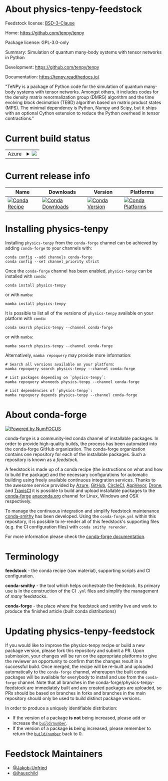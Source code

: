 About physics-tenpy-feedstock
=============================

Feedstock license: [BSD-3-Clause](https://github.com/conda-forge/physics-tenpy-feedstock/blob/main/LICENSE.txt)

Home: https://github.com/tenpy/tenpy

Package license: GPL-3.0-only

Summary: Simulation of quantum many-body systems with tensor networks in Python

Development: https://github.com/tenpy/tenpy

Documentation: https://tenpy.readthedocs.io/

"TeNPy is a package of Python code for the simulation of quantum many-body systems with tensor networks.
Amongst others, it includes codes for the density matrix renormalization group (DMRG) algorithm
and the time evolving block decimation (TEBD) algorithm based on matrix product states (MPS).
The minimal dependency is Python, Numpy and Scipy, but it ships with an optional Cython extension to
reduce the Python overhead in tensor contractions."


Current build status
====================


<table>
    
  <tr>
    <td>Azure</td>
    <td>
      <details>
        <summary>
          <a href="https://dev.azure.com/conda-forge/feedstock-builds/_build/latest?definitionId=9950&branchName=main">
            <img src="https://dev.azure.com/conda-forge/feedstock-builds/_apis/build/status/physics-tenpy-feedstock?branchName=main">
          </a>
        </summary>
        <table>
          <thead><tr><th>Variant</th><th>Status</th></tr></thead>
          <tbody><tr>
              <td>linux_64_numpy1.22python3.10.____cpython</td>
              <td>
                <a href="https://dev.azure.com/conda-forge/feedstock-builds/_build/latest?definitionId=9950&branchName=main">
                  <img src="https://dev.azure.com/conda-forge/feedstock-builds/_apis/build/status/physics-tenpy-feedstock?branchName=main&jobName=linux&configuration=linux%20linux_64_numpy1.22python3.10.____cpython" alt="variant">
                </a>
              </td>
            </tr><tr>
              <td>linux_64_numpy1.22python3.9.____cpython</td>
              <td>
                <a href="https://dev.azure.com/conda-forge/feedstock-builds/_build/latest?definitionId=9950&branchName=main">
                  <img src="https://dev.azure.com/conda-forge/feedstock-builds/_apis/build/status/physics-tenpy-feedstock?branchName=main&jobName=linux&configuration=linux%20linux_64_numpy1.22python3.9.____cpython" alt="variant">
                </a>
              </td>
            </tr><tr>
              <td>linux_64_numpy1.23python3.11.____cpython</td>
              <td>
                <a href="https://dev.azure.com/conda-forge/feedstock-builds/_build/latest?definitionId=9950&branchName=main">
                  <img src="https://dev.azure.com/conda-forge/feedstock-builds/_apis/build/status/physics-tenpy-feedstock?branchName=main&jobName=linux&configuration=linux%20linux_64_numpy1.23python3.11.____cpython" alt="variant">
                </a>
              </td>
            </tr><tr>
              <td>linux_64_numpy1.26python3.12.____cpython</td>
              <td>
                <a href="https://dev.azure.com/conda-forge/feedstock-builds/_build/latest?definitionId=9950&branchName=main">
                  <img src="https://dev.azure.com/conda-forge/feedstock-builds/_apis/build/status/physics-tenpy-feedstock?branchName=main&jobName=linux&configuration=linux%20linux_64_numpy1.26python3.12.____cpython" alt="variant">
                </a>
              </td>
            </tr><tr>
              <td>linux_64_numpy2python3.13.____cp313</td>
              <td>
                <a href="https://dev.azure.com/conda-forge/feedstock-builds/_build/latest?definitionId=9950&branchName=main">
                  <img src="https://dev.azure.com/conda-forge/feedstock-builds/_apis/build/status/physics-tenpy-feedstock?branchName=main&jobName=linux&configuration=linux%20linux_64_numpy2python3.13.____cp313" alt="variant">
                </a>
              </td>
            </tr><tr>
              <td>osx_64_numpy1.22python3.10.____cpython</td>
              <td>
                <a href="https://dev.azure.com/conda-forge/feedstock-builds/_build/latest?definitionId=9950&branchName=main">
                  <img src="https://dev.azure.com/conda-forge/feedstock-builds/_apis/build/status/physics-tenpy-feedstock?branchName=main&jobName=osx&configuration=osx%20osx_64_numpy1.22python3.10.____cpython" alt="variant">
                </a>
              </td>
            </tr><tr>
              <td>osx_64_numpy1.22python3.9.____cpython</td>
              <td>
                <a href="https://dev.azure.com/conda-forge/feedstock-builds/_build/latest?definitionId=9950&branchName=main">
                  <img src="https://dev.azure.com/conda-forge/feedstock-builds/_apis/build/status/physics-tenpy-feedstock?branchName=main&jobName=osx&configuration=osx%20osx_64_numpy1.22python3.9.____cpython" alt="variant">
                </a>
              </td>
            </tr><tr>
              <td>osx_64_numpy1.23python3.11.____cpython</td>
              <td>
                <a href="https://dev.azure.com/conda-forge/feedstock-builds/_build/latest?definitionId=9950&branchName=main">
                  <img src="https://dev.azure.com/conda-forge/feedstock-builds/_apis/build/status/physics-tenpy-feedstock?branchName=main&jobName=osx&configuration=osx%20osx_64_numpy1.23python3.11.____cpython" alt="variant">
                </a>
              </td>
            </tr><tr>
              <td>osx_64_numpy1.26python3.12.____cpython</td>
              <td>
                <a href="https://dev.azure.com/conda-forge/feedstock-builds/_build/latest?definitionId=9950&branchName=main">
                  <img src="https://dev.azure.com/conda-forge/feedstock-builds/_apis/build/status/physics-tenpy-feedstock?branchName=main&jobName=osx&configuration=osx%20osx_64_numpy1.26python3.12.____cpython" alt="variant">
                </a>
              </td>
            </tr><tr>
              <td>osx_64_numpy2python3.13.____cp313</td>
              <td>
                <a href="https://dev.azure.com/conda-forge/feedstock-builds/_build/latest?definitionId=9950&branchName=main">
                  <img src="https://dev.azure.com/conda-forge/feedstock-builds/_apis/build/status/physics-tenpy-feedstock?branchName=main&jobName=osx&configuration=osx%20osx_64_numpy2python3.13.____cp313" alt="variant">
                </a>
              </td>
            </tr><tr>
              <td>osx_arm64_numpy1.22python3.10.____cpython</td>
              <td>
                <a href="https://dev.azure.com/conda-forge/feedstock-builds/_build/latest?definitionId=9950&branchName=main">
                  <img src="https://dev.azure.com/conda-forge/feedstock-builds/_apis/build/status/physics-tenpy-feedstock?branchName=main&jobName=osx&configuration=osx%20osx_arm64_numpy1.22python3.10.____cpython" alt="variant">
                </a>
              </td>
            </tr><tr>
              <td>osx_arm64_numpy1.22python3.9.____cpython</td>
              <td>
                <a href="https://dev.azure.com/conda-forge/feedstock-builds/_build/latest?definitionId=9950&branchName=main">
                  <img src="https://dev.azure.com/conda-forge/feedstock-builds/_apis/build/status/physics-tenpy-feedstock?branchName=main&jobName=osx&configuration=osx%20osx_arm64_numpy1.22python3.9.____cpython" alt="variant">
                </a>
              </td>
            </tr><tr>
              <td>osx_arm64_numpy1.23python3.11.____cpython</td>
              <td>
                <a href="https://dev.azure.com/conda-forge/feedstock-builds/_build/latest?definitionId=9950&branchName=main">
                  <img src="https://dev.azure.com/conda-forge/feedstock-builds/_apis/build/status/physics-tenpy-feedstock?branchName=main&jobName=osx&configuration=osx%20osx_arm64_numpy1.23python3.11.____cpython" alt="variant">
                </a>
              </td>
            </tr><tr>
              <td>osx_arm64_numpy1.26python3.12.____cpython</td>
              <td>
                <a href="https://dev.azure.com/conda-forge/feedstock-builds/_build/latest?definitionId=9950&branchName=main">
                  <img src="https://dev.azure.com/conda-forge/feedstock-builds/_apis/build/status/physics-tenpy-feedstock?branchName=main&jobName=osx&configuration=osx%20osx_arm64_numpy1.26python3.12.____cpython" alt="variant">
                </a>
              </td>
            </tr><tr>
              <td>osx_arm64_numpy2python3.13.____cp313</td>
              <td>
                <a href="https://dev.azure.com/conda-forge/feedstock-builds/_build/latest?definitionId=9950&branchName=main">
                  <img src="https://dev.azure.com/conda-forge/feedstock-builds/_apis/build/status/physics-tenpy-feedstock?branchName=main&jobName=osx&configuration=osx%20osx_arm64_numpy2python3.13.____cp313" alt="variant">
                </a>
              </td>
            </tr><tr>
              <td>win_64_numpy1.22python3.10.____cpython</td>
              <td>
                <a href="https://dev.azure.com/conda-forge/feedstock-builds/_build/latest?definitionId=9950&branchName=main">
                  <img src="https://dev.azure.com/conda-forge/feedstock-builds/_apis/build/status/physics-tenpy-feedstock?branchName=main&jobName=win&configuration=win%20win_64_numpy1.22python3.10.____cpython" alt="variant">
                </a>
              </td>
            </tr><tr>
              <td>win_64_numpy1.22python3.9.____cpython</td>
              <td>
                <a href="https://dev.azure.com/conda-forge/feedstock-builds/_build/latest?definitionId=9950&branchName=main">
                  <img src="https://dev.azure.com/conda-forge/feedstock-builds/_apis/build/status/physics-tenpy-feedstock?branchName=main&jobName=win&configuration=win%20win_64_numpy1.22python3.9.____cpython" alt="variant">
                </a>
              </td>
            </tr><tr>
              <td>win_64_numpy1.23python3.11.____cpython</td>
              <td>
                <a href="https://dev.azure.com/conda-forge/feedstock-builds/_build/latest?definitionId=9950&branchName=main">
                  <img src="https://dev.azure.com/conda-forge/feedstock-builds/_apis/build/status/physics-tenpy-feedstock?branchName=main&jobName=win&configuration=win%20win_64_numpy1.23python3.11.____cpython" alt="variant">
                </a>
              </td>
            </tr><tr>
              <td>win_64_numpy1.26python3.12.____cpython</td>
              <td>
                <a href="https://dev.azure.com/conda-forge/feedstock-builds/_build/latest?definitionId=9950&branchName=main">
                  <img src="https://dev.azure.com/conda-forge/feedstock-builds/_apis/build/status/physics-tenpy-feedstock?branchName=main&jobName=win&configuration=win%20win_64_numpy1.26python3.12.____cpython" alt="variant">
                </a>
              </td>
            </tr><tr>
              <td>win_64_numpy2python3.13.____cp313</td>
              <td>
                <a href="https://dev.azure.com/conda-forge/feedstock-builds/_build/latest?definitionId=9950&branchName=main">
                  <img src="https://dev.azure.com/conda-forge/feedstock-builds/_apis/build/status/physics-tenpy-feedstock?branchName=main&jobName=win&configuration=win%20win_64_numpy2python3.13.____cp313" alt="variant">
                </a>
              </td>
            </tr>
          </tbody>
        </table>
      </details>
    </td>
  </tr>
</table>

Current release info
====================

| Name | Downloads | Version | Platforms |
| --- | --- | --- | --- |
| [![Conda Recipe](https://img.shields.io/badge/recipe-physics--tenpy-green.svg)](https://anaconda.org/conda-forge/physics-tenpy) | [![Conda Downloads](https://img.shields.io/conda/dn/conda-forge/physics-tenpy.svg)](https://anaconda.org/conda-forge/physics-tenpy) | [![Conda Version](https://img.shields.io/conda/vn/conda-forge/physics-tenpy.svg)](https://anaconda.org/conda-forge/physics-tenpy) | [![Conda Platforms](https://img.shields.io/conda/pn/conda-forge/physics-tenpy.svg)](https://anaconda.org/conda-forge/physics-tenpy) |

Installing physics-tenpy
========================

Installing `physics-tenpy` from the `conda-forge` channel can be achieved by adding `conda-forge` to your channels with:

```
conda config --add channels conda-forge
conda config --set channel_priority strict
```

Once the `conda-forge` channel has been enabled, `physics-tenpy` can be installed with `conda`:

```
conda install physics-tenpy
```

or with `mamba`:

```
mamba install physics-tenpy
```

It is possible to list all of the versions of `physics-tenpy` available on your platform with `conda`:

```
conda search physics-tenpy --channel conda-forge
```

or with `mamba`:

```
mamba search physics-tenpy --channel conda-forge
```

Alternatively, `mamba repoquery` may provide more information:

```
# Search all versions available on your platform:
mamba repoquery search physics-tenpy --channel conda-forge

# List packages depending on `physics-tenpy`:
mamba repoquery whoneeds physics-tenpy --channel conda-forge

# List dependencies of `physics-tenpy`:
mamba repoquery depends physics-tenpy --channel conda-forge
```


About conda-forge
=================

[![Powered by
NumFOCUS](https://img.shields.io/badge/powered%20by-NumFOCUS-orange.svg?style=flat&colorA=E1523D&colorB=007D8A)](https://numfocus.org)

conda-forge is a community-led conda channel of installable packages.
In order to provide high-quality builds, the process has been automated into the
conda-forge GitHub organization. The conda-forge organization contains one repository
for each of the installable packages. Such a repository is known as a *feedstock*.

A feedstock is made up of a conda recipe (the instructions on what and how to build
the package) and the necessary configurations for automatic building using freely
available continuous integration services. Thanks to the awesome service provided by
[Azure](https://azure.microsoft.com/en-us/services/devops/), [GitHub](https://github.com/),
[CircleCI](https://circleci.com/), [AppVeyor](https://www.appveyor.com/),
[Drone](https://cloud.drone.io/welcome), and [TravisCI](https://travis-ci.com/)
it is possible to build and upload installable packages to the
[conda-forge](https://anaconda.org/conda-forge) [anaconda.org](https://anaconda.org/)
channel for Linux, Windows and OSX respectively.

To manage the continuous integration and simplify feedstock maintenance
[conda-smithy](https://github.com/conda-forge/conda-smithy) has been developed.
Using the ``conda-forge.yml`` within this repository, it is possible to re-render all of
this feedstock's supporting files (e.g. the CI configuration files) with ``conda smithy rerender``.

For more information please check the [conda-forge documentation](https://conda-forge.org/docs/).

Terminology
===========

**feedstock** - the conda recipe (raw material), supporting scripts and CI configuration.

**conda-smithy** - the tool which helps orchestrate the feedstock.
                   Its primary use is in the construction of the CI ``.yml`` files
                   and simplify the management of *many* feedstocks.

**conda-forge** - the place where the feedstock and smithy live and work to
                  produce the finished article (built conda distributions)


Updating physics-tenpy-feedstock
================================

If you would like to improve the physics-tenpy recipe or build a new
package version, please fork this repository and submit a PR. Upon submission,
your changes will be run on the appropriate platforms to give the reviewer an
opportunity to confirm that the changes result in a successful build. Once
merged, the recipe will be re-built and uploaded automatically to the
`conda-forge` channel, whereupon the built conda packages will be available for
everybody to install and use from the `conda-forge` channel.
Note that all branches in the conda-forge/physics-tenpy-feedstock are
immediately built and any created packages are uploaded, so PRs should be based
on branches in forks and branches in the main repository should only be used to
build distinct package versions.

In order to produce a uniquely identifiable distribution:
 * If the version of a package **is not** being increased, please add or increase
   the [``build/number``](https://docs.conda.io/projects/conda-build/en/latest/resources/define-metadata.html#build-number-and-string).
 * If the version of a package **is** being increased, please remember to return
   the [``build/number``](https://docs.conda.io/projects/conda-build/en/latest/resources/define-metadata.html#build-number-and-string)
   back to 0.

Feedstock Maintainers
=====================

* [@Jakob-Unfried](https://github.com/Jakob-Unfried/)
* [@jhauschild](https://github.com/jhauschild/)

